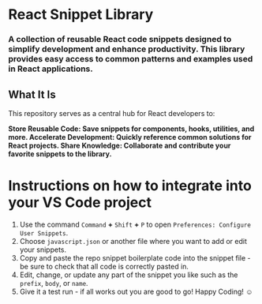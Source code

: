 # React Snippet Library
### A collection of reusable React code snippets designed to simplify development and enhance productivity. This library provides easy access to common patterns and examples used in React applications.

## What It Is
This repository serves as a central hub for React developers to:

**Store Reusable Code: Save snippets for components, hooks, utilities, and more.
Accelerate Development: Quickly reference common solutions for React projects.
Share Knowledge: Collaborate and contribute your favorite snippets to the library.** 

# Instructions on how to integrate into your VS Code project
1. Use the command `Command` **+** `Shift` **+** `P` to open `Preferences: Configure User Snippets`.
2. Choose `javascript.json` or another file where you want to add or edit your snippets.
3. Copy and paste the repo snippet boilerplate code into the snippet file - be sure to check that all code is correctly pasted in.
4. Edit, change, or update any part of the snippet you like such as the `prefix`, `body`, or `name`.
5. Give it a test run - if all works out you are good to go! Happy Coding! ☺️
